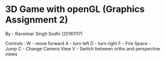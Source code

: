 3D Game with openGL (Graphics Assignment 2)
=========================
By - Ravsimar Singh Sodhi (20161117)

Controls :
W       - move forward
A       - turn left
D       - turn right
F       - Fire 
Space   - Jump
C       - Change Camera View
V       - Switch between ortho and perspective views


